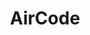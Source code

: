 ---
git: https://github.com/aircodelabs/aircode
linkedin: https://linkedin.com/company/aircodelabs
logohandle: aircodeio
sort: aircode
title: AirCode
twitter: https://x.com/aircode_io
website: https://aircode.io/
---